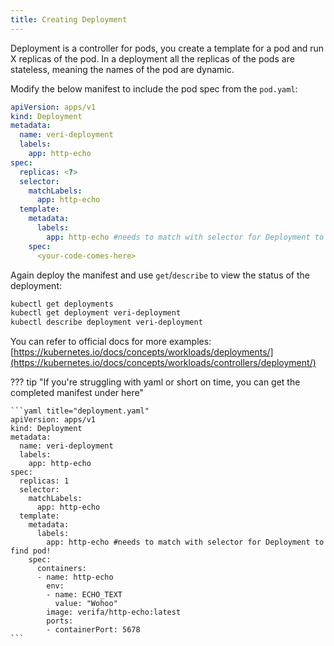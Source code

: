 ```yaml
---
title: Creating Deployment
---
```


Deployment is a controller for pods, you create a template for a pod and run X replicas of the pod. In a deployment all the replicas of the pods are stateless, meaning the names of the pod are  dynamic.

Modify the below manifest to include the pod spec from the `pod.yaml`:

```yaml title="deployment.yaml"
apiVersion: apps/v1
kind: Deployment
metadata:
  name: veri-deployment
  labels:
    app: http-echo
spec:
  replicas: <?>
  selector:
    matchLabels:
      app: http-echo
  template:
    metadata:
      labels:
        app: http-echo #needs to match with selector for Deployment to find pod!
    spec:
      <your-code-comes-here>
```

Again deploy the manifest and use `get`/`describe` to view the status of the deployment:

```bash
kubectl get deployments
kubectl get deployment veri-deployment
kubectl describe deployment veri-deployment
```

You can refer to official docs for more examples: [https://kubernetes.io/docs/concepts/workloads/deployments/](https://kubernetes.io/docs/concepts/workloads/controllers/deployment/)

??? tip "If you're struggling with yaml or short on time, you can get the completed manifest under here"

    ```yaml title="deployment.yaml"
    apiVersion: apps/v1
    kind: Deployment
    metadata:
      name: veri-deployment
      labels:
        app: http-echo
    spec:
      replicas: 1
      selector:
        matchLabels:
          app: http-echo
      template:
        metadata:
          labels:
            app: http-echo #needs to match with selector for Deployment to find pod!
        spec:
          containers:
          - name: http-echo
            env:
            - name: ECHO_TEXT
              value: "Wohoo"
            image: verifa/http-echo:latest
            ports:
            - containerPort: 5678
    ```
